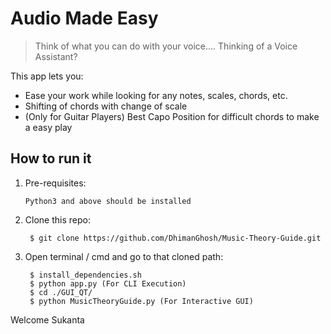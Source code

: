 # Audio Made Easy
> Think of what you can do with your voice.... Thinking of a Voice Assistant?

This app lets you:
- Ease your work while looking for any notes, scales, chords, etc.
- Shifting of chords with change of scale
- (Only for Guitar Players) Best Capo Position for difficult chords to make a easy play

## How to run it

1. Pre-requisites:
	```
	Python3 and above should be installed
	```
2. Clone this repo:

		$ git clone https://github.com/DhimanGhosh/Music-Theory-Guide.git


3. Open terminal / cmd and go to that cloned path:

		$ install_dependencies.sh
		$ python app.py (For CLI Execution)
		$ cd ./GUI_QT/
		$ python MusicTheoryGuide.py (For Interactive GUI)

Welcome Sukanta
